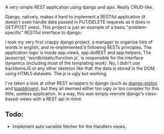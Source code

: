 A very simple REST application using django and ajax. Really CRUD-like.

Django, natively, makes it hard to implement a RESTful application (it doesn't even
handle data passed in PUT/DELETE requests as it does in GET/POST ones). This project
is just an example of a basic "problem-specific" RESTful interface to django.

I took my very first crappy django project, a manager to organize lists of words in
english, and re-implemented it following RESTs principles. The application logic is
inside app.views, app.doREST and app.helpers. The javascript, 'wordb/static/function.js',
is responsible for the interface dynamics (including most of the templating work).
No, I didn't use backboneJS or any other skeleton like that: the data is stored in the DOM,
using HTML5 datasets. The js is ugly but working.

I've taken a look at other REST wrappers to django (such as [django-piston][1] and 
[toastdriven][2]), but they all seemed either too ugly or too complex for this little,
useless application. In a way, this was simply rewrote django's class-based-views with
a REST api in mind.

Todo:
-----
* Implement auto variable fetcher for the Handlers views.

  [1]: https://bitbucket.org/jespern/django-piston/wiki/Home "django-piston"
  [2]: https://github.com/toastdriven/django-tastypie "tastypie"
